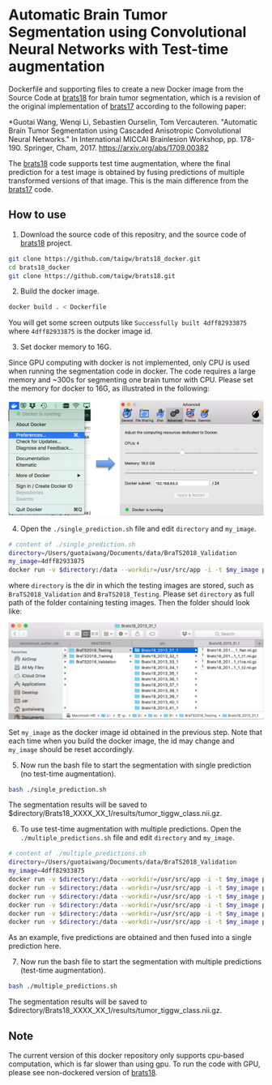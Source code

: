 # Automatic Brain Tumor Segmentation using Convolutional Neural Networks with Test-time augmentation
Dockerfile and supporting files to create a new Docker image from the Source Code at [brats18][github_code18]
for brain tumor segmentation, which is a revision of the original implementation of [brats17][github_code17] according to the following paper:

[github_code18]:https://github.com/taigw/brats18
[github_code17]:https://github.com/taigw/brats17

*Guotai Wang, Wenqi Li, Sebastien Ourselin, Tom Vercauteren. "Automatic Brain Tumor Segmentation using Cascaded Anisotropic Convolutional Neural Networks." In International MICCAI Brainlesion Workshop, pp. 178-190. Springer, Cham, 2017. https://arxiv.org/abs/1709.00382

The [brats18][github_code18] code supports test time augmentation, where the final prediction for a test image is obtained by fusing predictions of multiple transformed versions of that image. This is the main difference from the [brats17][github_code17] code. 

## How to use

1. Download the source code of this repositry, and the source code of [brats18][github_code18] project.

```bash
git clone https://github.com/taigw/brats18_docker.git
cd brats18_docker
git clone https://github.com/taigw/brats18.git
```

2. Build the docker image.

```bash
docker build . < Dockerfile
```

You will get some screen outputs like `Successfully built 4dff82933875` where `4dff82933875` is the docker image id.

3. Set docker memory to 16G.

Since GPU computing with docker is not implemented, only CPU is used when running the segmentation code in docker. The code requires a large memory and ~300s for segmenting one brain tumor with CPU. Please set the memory for docker to 16G, as illustrated in the following:

![A slice from BRATS17](./pic/docker_set.png)

4. Open the `./single_prediction.sh` file and edit `directory` and `my_image`.

```bash
# content of ./single_prediction.sh
directory=/Users/guotaiwang/Documents/data/BraTS2018_Validation
my_image=4dff82933875
docker run -v $directory:/data --workdir=/usr/src/app -i -t $my_image python docker/main.py docker/test_cfg.txt
```
where `directory` is the dir in which the testing images are stored, such as `BraTS2018_Validation` and `BraTS2018_Testing`. Please set `directory` as full path of the folder containing testing images. Then the folder should look like:

![Testing Path](./pic/testing_path.png)


Set `my_image` as the docker image id obtained in the previous step. Note that each time when you build the docker image, the id may change and `my_image` should be reset accordingly.


5. Now run the bash file to start the segmentation with single prediction (no test-time augmentation).

```bash
bash ./single_prediction.sh
```

The segmentation results will be saved to $directory/Brats18_XXXX_XX_1/results/tumor_tiggw_class.nii.gz.

6. To use test-time augmentation with multiple predictions. Open the `./multiple_predictions.sh` file and edit `directory` and `my_image`.

```bash
# content of ./multiple_predictions.sh
directory=/Users/guotaiwang/Documents/data/BraTS2018_Validation
my_image=4dff82933875
docker run -v $directory:/data --workdir=/usr/src/app -i -t $my_image python docker/main.py docker/test_cfg_tta1.txt
docker run -v $directory:/data --workdir=/usr/src/app -i -t $my_image python docker/main.py docker/test_cfg_tta2.txt
docker run -v $directory:/data --workdir=/usr/src/app -i -t $my_image python docker/main.py docker/test_cfg_tta3.txt
docker run -v $directory:/data --workdir=/usr/src/app -i -t $my_image python docker/main.py docker/test_cfg_tta4.txt
docker run -v $directory:/data --workdir=/usr/src/app -i -t $my_image python docker/main.py docker/test_cfg_tta5.txt
docker run -v $directory:/data --workdir=/usr/src/app -i -t $my_image python docker/vote_result.py docker/vote_result_cfg.txt
```

As an example, five predictions are obtained and then fused into a single prediction here.

7. Now run the bash file to start the segmentation with multiple predictions (test-time augmentation).

```bash
bash ./multiple_predictions.sh
```

The segmentation results will be saved to $directory/Brats18_XXXX_XX_1/results/tumor_tiggw_class.nii.gz.

## Note
The current version of this docker repository only supports cpu-based computation, which is far slower than using gpu. To run the code with GPU, please see non-dockered version of [brats18][github_code18].
